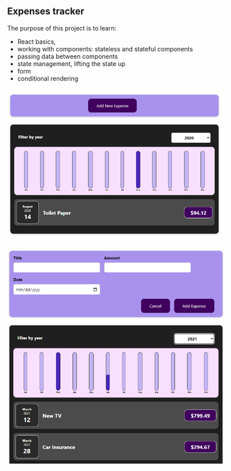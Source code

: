 ## Expenses tracker

The purpose of this project is to learn:

- React basics,
- working with components: stateless and stateful components
- passing data between components
- state management, lifting the state up
- form
- conditional rendering

![Expenses tracker](/public/expenses.PNG)
![Expenses form](/public/expenses-form.PNG)
